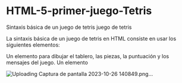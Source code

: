 # HTML-5-primer-juego-Tetris
Sintaxis básica de un juego de tetris 
juego de tetris 

La sintaxis básica de un juego de tetris en HTML consiste en usar los siguientes elementos:

Un elemento <canvas> para dibujar el tablero, las piezas, la puntuación y los mensajes del juego.
Un elemento <audio> para reproducir los sonidos del juego, como el movimiento, el rotar, el eliminar y el perder.
Un elemento <script> para incluir el código JavaScript que define la lógica y el comportamiento del juego, como las variables, las funciones, los eventos y las condiciones.
Un elemento <style> para definir el aspecto visual del juego, como los colores, las fuentes y las animaciones.
Un ejemplo de código HTML que usa estos elementos para crear un juego de tetris es el siguiente1:



<!DOCTYPE html>
<html>
<head>
    <meta charset="UTF-8">
    <title>Juego de Tetris en HTML</title>
    <style>
        /* Aquí se definen los estilos del juego */
    </style>
</head>
<body>
    <canvas id="canvas" width="400" height="600"></canvas>
    <audio id="sound-move" src="sound/move.wav" preload="auto"></audio>
    <audio id="sound-rotate" src="sound/rotate.wav" preload="auto"></audio>
    <audio id="sound-clear" src="sound/clear.wav" preload="auto"></audio>
    <audio id="sound-gameover" src="sound/gameover.wav" preload="auto"></audio>
    <script>
        // Aquí se define el código JavaScript del juego
    </script>
</body>
</html>


![Uploading Captura de pantalla 2023-10-26 140849.png…]()
